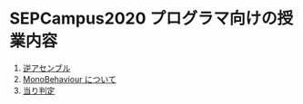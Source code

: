 # SEPCampus2020 プログラマ向けの授業内容

1. [逆アセンブル](L01/README.md)
1. [MonoBehaviour について](L02/README.md)
1. [当り判定](L03/README.md)
